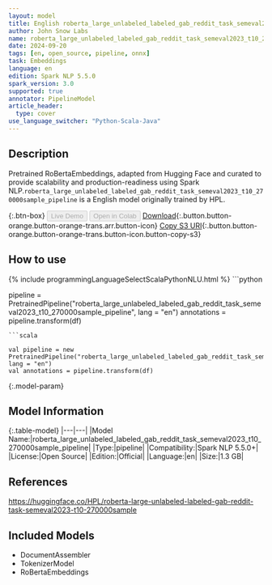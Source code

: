 ```yaml
---
layout: model
title: English roberta_large_unlabeled_labeled_gab_reddit_task_semeval2023_t10_270000sample_pipeline pipeline RoBertaEmbeddings from HPL
author: John Snow Labs
name: roberta_large_unlabeled_labeled_gab_reddit_task_semeval2023_t10_270000sample_pipeline
date: 2024-09-20
tags: [en, open_source, pipeline, onnx]
task: Embeddings
language: en
edition: Spark NLP 5.5.0
spark_version: 3.0
supported: true
annotator: PipelineModel
article_header:
  type: cover
use_language_switcher: "Python-Scala-Java"
---
```


## Description

Pretrained RoBertaEmbeddings, adapted from Hugging Face and curated to provide scalability and production-readiness using Spark NLP.`roberta_large_unlabeled_labeled_gab_reddit_task_semeval2023_t10_270000sample_pipeline` is a English model originally trained by HPL.

{:.btn-box}
<button class="button button-orange" disabled>Live Demo</button>
<button class="button button-orange" disabled>Open in Colab</button>
[Download](https://s3.amazonaws.com/auxdata.johnsnowlabs.com/public/models/roberta_large_unlabeled_labeled_gab_reddit_task_semeval2023_t10_270000sample_pipeline_en_5.5.0_3.0_1726857658972.zip){:.button.button-orange.button-orange-trans.arr.button-icon}
[Copy S3 URI](s3://auxdata.johnsnowlabs.com/public/models/roberta_large_unlabeled_labeled_gab_reddit_task_semeval2023_t10_270000sample_pipeline_en_5.5.0_3.0_1726857658972.zip){:.button.button-orange.button-orange-trans.button-icon.button-copy-s3}

## How to use



<div class="tabs-box" markdown="1">
{% include programmingLanguageSelectScalaPythonNLU.html %}
```python

pipeline = PretrainedPipeline("roberta_large_unlabeled_labeled_gab_reddit_task_semeval2023_t10_270000sample_pipeline", lang = "en")
annotations =  pipeline.transform(df)   

```
```scala

val pipeline = new PretrainedPipeline("roberta_large_unlabeled_labeled_gab_reddit_task_semeval2023_t10_270000sample_pipeline", lang = "en")
val annotations = pipeline.transform(df)

```
</div>

{:.model-param}
## Model Information

{:.table-model}
|---|---|
|Model Name:|roberta_large_unlabeled_labeled_gab_reddit_task_semeval2023_t10_270000sample_pipeline|
|Type:|pipeline|
|Compatibility:|Spark NLP 5.5.0+|
|License:|Open Source|
|Edition:|Official|
|Language:|en|
|Size:|1.3 GB|

## References

https://huggingface.co/HPL/roberta-large-unlabeled-labeled-gab-reddit-task-semeval2023-t10-270000sample

## Included Models

- DocumentAssembler
- TokenizerModel
- RoBertaEmbeddings